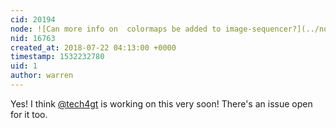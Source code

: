 ```yaml
---
cid: 20194
node: ![Can more info on  colormaps be added to image-sequencer?](../notes/MaggPi/07-22-2018/can-more-info-on-colormaps-be-added-to-image-sequencer)
nid: 16763
created_at: 2018-07-22 04:13:00 +0000
timestamp: 1532232780
uid: 1
author: warren
---
```


Yes! I think [@tech4gt](/profile/tech4gt) is working on this very soon! There's an issue open for it too. 